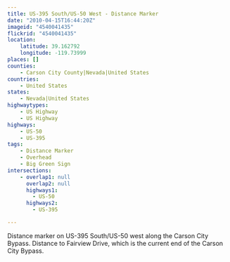 ```yaml
---
title: US-395 South/US-50 West - Distance Marker
date: "2010-04-15T16:44:20Z"
imageid: "4540041435"
flickrid: "4540041435"
location:
    latitude: 39.162792
    longitude: -119.73999
places: []
counties:
    - Carson City County|Nevada|United States
countries:
    - United States
states:
    - Nevada|United States
highwaytypes:
    - US Highway
    - US Highway
highways:
    - US-50
    - US-395
tags:
    - Distance Marker
    - Overhead
    - Big Green Sign
intersections:
    - overlap1: null
      overlap2: null
      highways1:
        - US-50
      highways2:
        - US-395

---
```

Distance marker on US-395 South/US-50 west along the Carson City Bypass.  Distance to Fairview Drive, which is the current end of the Carson City Bypass.